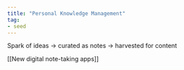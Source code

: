 ```yaml
---
title: "Personal Knowledge Management"
tag: 
- seed
---
```


Spark of ideas -> curated as notes -> harvested for content

[[New digital note-taking apps]]